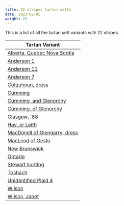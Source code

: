 ```yaml
---
title: 22 stripes tartan setts
date: 2023-02-05
weight: 22
---
```

This is a list of all the tartan sett variants with 22 stripes.

| Tartan Variant |
|---------------|
| [Alberta, Quebec Nova Scotia](/tartans/B/8/G20/K4/B4/LN28/K4/G4/K4/G4/K4/G4/K4/G4/K4/B50/LN16/G8/K8/B6/K2/B6/K/2)||
| [Anderson 1](/tartans/LT/6/BA12/K2/R3/K2/BA40/K6/LN6/K6/Y3/K3/Y3/K12/R3/B12/R3/LT14/K2/R3/K2/LT14/R/5)||
| [Anderson 11](/tartans/R/6/B12/K2/R4/K2/B28/K6/LN6/K6/Y4/K4/Y4/K4/R4/DB10/R4/G12/K2/R4/K2/G12/R/6)||
| [Anderson 7](/tartans/G/8/R16/K2/R4/K2/G16/R4/K12/R4/K12/Y4/K4/Y4/K6/LN8/K8/B51/K2/R4/K2/B16/R/8)||
| [Colquhoun, dress](/tartans/B/10/K2/B2/K2/B10/K15/LN2/G14/R2/G13/LN2/K15/LN3/B3/LN19/B2/R2/B2/LN18/B3/LN3/K/15)||
| [Cumming](/tartans/B/6/R6/G40/R6/B24/BA2/R24/G24/R6/B40/R6/BA2/B6/R6/B40/R6/G24/R20/BA2/B24/R6/G/20)||
| [Cumming, and Glenorchy](/tartans/BA/2/B6/R6/B40/R6/G24/R16/BA2/B24/R6/G66/B6/R6/G44/R6/B24/BA2/R16/G24/R6/B40/R/6)||
| [Cumming, of Glenorchy](/tartans/B/6/R6/G44/R6/B24/BA2/R16/G24/R6/B40/R6/BA2/B6/R6/B40/R6/G24/R16/BA2/B24/R6/G/68)||
| [Glasgow, '88](/tartans/LN/4/R3/N2/R2/N2/R68/B12/N3/LN2/BA2/LN2/N2/LN4/N2/LN2/Y2/LN2/N4/B8/R8/N2/R/12)||
| [Hay, or Leith](/tartans/B/82/R4/K84/LN4/G82/R6/Y4/R6/G6/R62/K6/Y4/R6/K10/R6/Y4/K6/R62/B6/R6/Y4/R/6)||
| [MacDonell of Glengarry, dress](/tartans/B/12/R4/B14/R4/B14/R4/K14/G16/R4/G6/R4/G10/LN4/G10/R4/G6/R4/G16/K18/LN30/K18/R/4)||
| [MacLeod of Gesto](/tartans/K/6/LN4/R12/K8/Y4/LN4/Y4/K4/G64/LN4/K4/R12/Y4/LT6/LN8/LT6/Y4/K4/LN4/B16/LN4/R/176)||
| [New Brunswick](/tartans/G/28/K4/R4/K4/R4/K4/R4/K4/R4/K4/Y50/G16/R8/K8/Y6/K2/Y6/K2/Y8/R20/K4/Y/4)||
| [Ontario](/tartans/G/4/LT4/R20/G8/LT2/G6/LT2/G6/LT8/R8/Y16/G50/LT4/R4/LT4/R4/LT4/R4/LT4/R4/LT4/Y/28)||
| [Stewart hunting](/tartans/B/9/G4/B9/K3/B3/K8/G27/R4/G27/K8/G5/K13/G4/K13/G5/K8/G27/Y4/G27/K8/B3/K/3)||
| [Toshach](/tartans/B/8/DG10/G8/DG20/LN4/DG20/G4/DG4/G40/R8/G8/LN8/G8/LN8/G40/DG4/G4/DG20/LN4/DG20/G8/DG/20)||
| [Unidentified Plaid 4](/tartans/LN/10/R198/G24/R8/G4/R24/G4/R8/G24/R48/B30/K58/G48/R24/G8/R4/G24/R4/G8/R24/G98/Y/10)||
| [Wilson](/tartans/B/45/LN4/B6/G6/B6/G6/B6/G37/R6/G6/R6/G6/R6/G6/R6/G39/R27/G6/B6/R12/LN4/R/30)||
| [Wilson, Janet](/tartans/B/60/LN4/BA6/G6/BA6/G6/BA6/G32/R6/G6/R6/G6/R6/G6/R6/G50/R30/G8/BA8/R16/LN4/R/30)||
